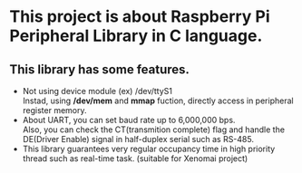 # This project is about Raspberry Pi Peripheral Library in C language.
## This library has some features.
- Not using device module (ex) /dev/ttyS1  
  Instad, using **/dev/mem** and **mmap** fuction, directly access in peripheral register memory.
- About UART, you can set baud rate up to 6,000,000 bps.  
  Also, you can check the CT(transmition complete) flag and handle the DE(Driver Enable) signal in half-duplex serial such as RS-485.
- This library guarantees very regular occupancy time in high priority thread such as real-time task. (suitable for Xenomai project)